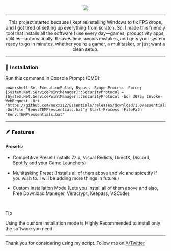 <div align="center">
  <img src="https://media.discordapp.net/attachments/952368183543746570/1415003807108300991/image.png?ex=68c1a07d&is=68c04efd&hm=3d97f3f82e016034d40e098e2551bac918caefd14d49dd36ed1a314486effe2c&=&format=webp&quality=lossless">
</div>

---

<p align="center">
This project started because I kept reinstalling Windows to fix FPS drops, and I got tired of setting up everything from scratch. So, I made this friendly tool that installs all the software I use every day—games, productivity apps, utilities—automatically. It saves time, avoids mistakes, and gets your system ready to go in minutes, whether you’re a gamer, a multitasker, or just want a clean setup.
</p>

---

<h3>🪼 Installation</h3>
<p>Run this command in Console Prompt (CMD): </p>

```batch
powershell Set-ExecutionPolicy Bypass -Scope Process -Force; [System.Net.ServicePointManager]::SecurityProtocol = [System.Net.ServicePointManager]::SecurityProtocol -bor 3072; Invoke-WebRequest -Uri "https://github.com/noxx212/Essentials/releases/download/1.0/essentials.bat" -OutFile "$env:TEMP\essentials.bat"; Start-Process -FilePath "$env:TEMP\essentials.bat"
```

---

<h3>🪶 Features</h3>

<h4>Presets: </h4>

- Competitive Preset (Installs 7zip, Visual Redists, DirectX, Discord, Spotify and your Game Launchers)
  
- Multitasking Preset (Installs all of them above and vlc and spicetify if you wish to. I will be adding more things in future.)
  
- Custom Installation Mode (Lets you install all of them above and also, Free Download Maneger, Veracrypt, Keepass, VSCode)

<br>

> [!TIP]
> Using the custom installation mode is Highly Recommended to install only the software you need.


---

<p>Thank you for considering using my script. Follow me on <a href=https://x.com/noxxzeraa>X/Twitter</a></p>
